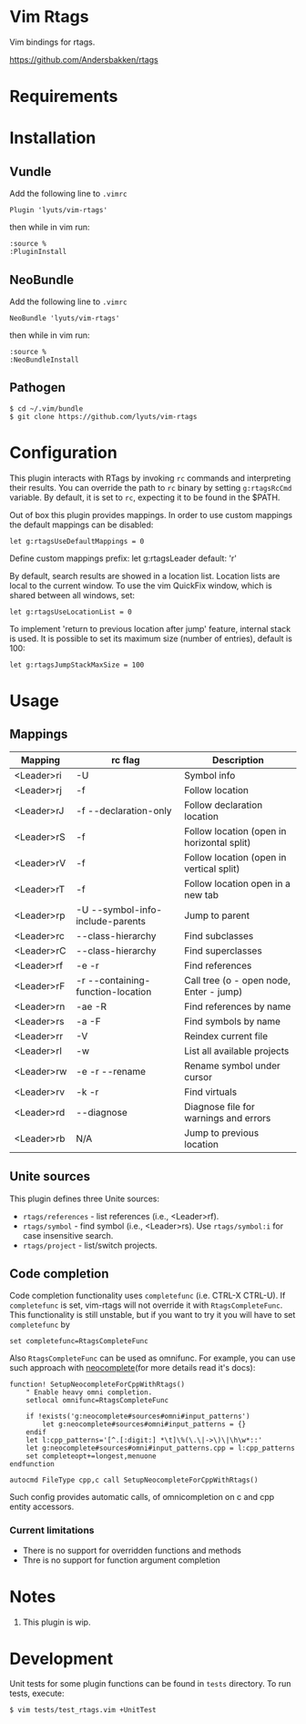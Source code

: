 # Vim Rtags

Vim bindings for rtags.

https://github.com/Andersbakken/rtags

# Requirements

# Installation
## Vundle
Add the following line to ```.vimrc```

    Plugin 'lyuts/vim-rtags'

then while in vim run:

    :source %
    :PluginInstall

## NeoBundle
Add the following line to ```.vimrc```

    NeoBundle 'lyuts/vim-rtags'

then while in vim run:

    :source %
    :NeoBundleInstall

## Pathogen
    $ cd ~/.vim/bundle
    $ git clone https://github.com/lyuts/vim-rtags

# Configuration
This plugin interacts with RTags by invoking ```rc``` commands and interpreting
their results.  You can override the path to ```rc``` binary by setting
```g:rtagsRcCmd``` variable.  By default, it is set to ```rc```, expecting it to be
found in the $PATH.

Out of box this plugin provides mappings. In order to use custom mappings the
default mappings can be disabled:

    let g:rtagsUseDefaultMappings = 0

Define custom mappings prefix:
	let g:rtagsLeader
default:
	'<leader>r'

By default, search results are showed in a location list. Location lists
are local to the current window. To use the vim QuickFix window, which is
shared between all windows, set:

    let g:rtagsUseLocationList = 0

To implement 'return to previous location after jump' feature, internal stack is used.
It is possible to set its maximum size (number of entries), default is 100:

    let g:rtagsJumpStackMaxSize = 100

# Usage

## Mappings
| Mapping          | rc flag                          | Description                                |
|------------------|----------------------------------|--------------------------------------------|
| &lt;Leader&gt;ri | -U                               | Symbol info                                |
| &lt;Leader&gt;rj | -f                               | Follow location                            |
| &lt;Leader&gt;rJ | -f --declaration-only            | Follow declaration location                |
| &lt;Leader&gt;rS | -f                               | Follow location (open in horizontal split) |
| &lt;Leader&gt;rV | -f                               | Follow location (open in vertical split)   |
| &lt;Leader&gt;rT | -f                               | Follow location open in a new tab          |
| &lt;Leader&gt;rp | -U --symbol-info-include-parents | Jump to parent                             |
| &lt;Leader&gt;rc | --class-hierarchy                | Find subclasses                            |
| &lt;Leader&gt;rC | --class-hierarchy                | Find superclasses                          |
| &lt;Leader&gt;rf | -e -r                            | Find references                            |
| &lt;Leader&gt;rF | -r --containing-function-location| Call tree (o - open node, Enter - jump)    |
| &lt;Leader&gt;rn | -ae -R                           | Find references by name                    |
| &lt;Leader&gt;rs | -a -F                            | Find symbols by name                       |
| &lt;Leader&gt;rr | -V                               | Reindex current file                       |
| &lt;Leader&gt;rl | -w                               | List all available projects                |
| &lt;Leader&gt;rw | -e -r --rename                   | Rename symbol under cursor                 |
| &lt;Leader&gt;rv | -k -r                            | Find virtuals                              |
| &lt;Leader&gt;rd | --diagnose                       | Diagnose file for warnings and errors      |
| &lt;Leader&gt;rb | N/A                              | Jump to previous location                  |

## Unite sources

This plugin defines three Unite sources:
* `rtags/references` - list references (i.e., &lt;Leader&gt;rf).
* `rtags/symbol` - find symbol (i.e., &lt;Leader&gt;rs). Use `rtags/symbol:i`
  for case insensitive search.
* `rtags/project` - list/switch projects.

## Code completion
Code completion functionality uses ```completefunc``` (i.e. CTRL-X CTRL-U). If ```completefunc```
is set, vim-rtags will not override it with ```RtagsCompleteFunc```. This functionality is still
unstable, but if you want to try it you will have to set ```completefunc``` by

    set completefunc=RtagsCompleteFunc

Also ```RtagsCompleteFunc``` can be used as omnifunc. For example, you can use
such approach with [neocomplete](https://github.com/Shougo/neocomplete.vim)(for more details read it's docs):

```
function! SetupNeocompleteForCppWithRtags()
    " Enable heavy omni completion.
    setlocal omnifunc=RtagsCompleteFunc

    if !exists('g:neocomplete#sources#omni#input_patterns')
        let g:neocomplete#sources#omni#input_patterns = {}
    endif
    let l:cpp_patterns='[^.[:digit:] *\t]\%(\.\|->\)\|\h\w*::'
    let g:neocomplete#sources#omni#input_patterns.cpp = l:cpp_patterns 
    set completeopt+=longest,menuone
endfunction

autocmd FileType cpp,c call SetupNeocompleteForCppWithRtags()

```
Such config provides automatic calls, of omnicompletion on c and cpp entity accessors.

### Current limitations
* There is no support for overridden functions and methods
* Thre is no support for function argument completion

# Notes
1. This plugin is wip.

# Development
Unit tests for some plugin functions can be found in ```tests``` directory.
To run tests, execute:

    $ vim tests/test_rtags.vim +UnitTest
